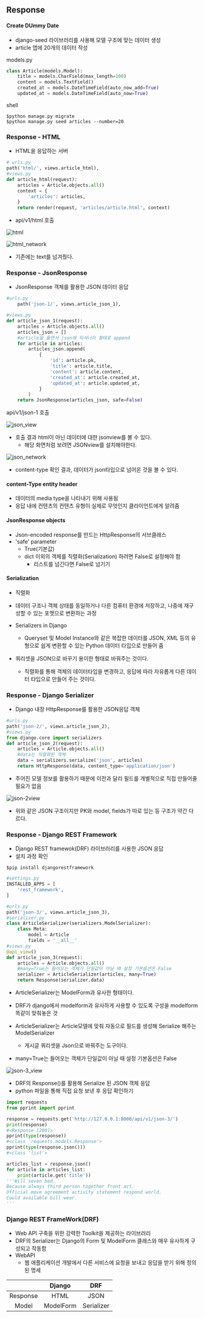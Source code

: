 ## Response

#### Create DUmmy Date

- django-seed 라이브러리를 사용해 모델 구조에 맞는 데이터 생성
- article 앱에 20개의 데이터 작성

models.py

```python
class Article(models.Model):
    title = models.CharField(max_length=100)
    content = models.TextField()
    created_at = models.DateTimeField(auto_now_add=True)
    updated_at = models.DateTimeField(auto_now=True)

```

shell

```shell
$python manage.py migrate
$python manage.py seed articles --number=20
```



### Response - HTML 

- HTML을 응답하는 서버

```python
# urls.py
path('html/', views.article_html),
#views.py
def article_html(request):
    articles = Article.objects.all()
    context = {
        'articles': articles,
    }
    return render(request, 'articles/article.html', context)
```

- api/v1/html 호출

![html](Response.assets/html.PNG)

![html_network](Response.assets/html_network.PNG)

- 기존에는 text를 넘겨줬다.



### Response - JsonResponse

- JsonResponse 객체를 활용한 JSON 데이터 응답

```python
#urls.py
    path('json-1/', views.article_json_1),

#views.py
def article_json_1(request):
    articles = Article.objects.all()
    articles_json = []
	#article을 돌면서 json에 딕셔너리 형태로 append 
    for article in articles:
        articles_json.append(
            {
                'id': article.pk,
                'title': article.title,
                'content': article.content,
                'created_at': article.created_at,
                'updated_at': article.updated_at,
            }
        )
    return JsonResponse(articles_json, safe=False)
```

api/v1/json-1 호출 

![json_view](Response.assets/json_view.PNG)

- 호출 결과 html이 아닌 데이터에 대한 jsonview를 볼 수 있다.
  - 해당 화면처럼 보려면 JSONview를 설치해야한다. 

![json_network](Response.assets/json_network.PNG)

- content-type 확인 결과, 데이터가 json타입으로 넘어온 것을 볼 수 있다.

#### content-Type entity header

- 데이터의 media type을 나타내기 위해 사용됨
- 응답 내에 컨텐츠의 컨텐츠 유형이 실제로 무엇인지 클라이언트에게 알려줌

#### JsonResponse objects

- Json-encoded response를 만드는 HttpResponse의 서브클래스
- 'safe' parameter
  - True(기본값)
  - dict 이외의 객체를 직렬화(Serialization) 하려면 False로 설정해야 함 
    - 리스트를 넘긴다면 False로 넘기기

#### Serialization

- 직렬화
- 데이터 구조나 객체 상태를 동일하거나 다른 컴퓨터 환경에 저장하고, 나중에 재구성할 수 있는 포맷으로 변환하는 과정
- Serializers in Django
  - Queryset 및 Model Instance와 같은 복잡한 데이터를 JSON, XML 등의 유형으로 쉽게 변환할 수 있는 Python 데이터 타입으로 만들어 줌

- 쿼리셋을 JSON으로 바꾸기 용이한 형태로 바꿔주는 것이다.
  - 직렬화를 통해 객체의 데이터타입을 변경하고, 응답에 따라 자유롭게 다른 데이터 타입으로 만들어 주는 것이다. 

### Response - Django Serializer

- Django 내장 HttpResponse를 활용한 JSON응답 객체

```python
#urls.py
path('json-2/', views.article_json_2),
#views.py
from django.core import serializers
def article_json_2(request):
    articles = Article.objects.all()
    #data는 직렬화된 객체
    data = serializers.serialize('json', articles)
    return HttpResponse(data, content_type='application/json')
```

- 주어진 모델 정보를 활용하기 때문에 이전과 달리 필드를 개별적으로 직접 만들어줄 필요가 없음

![json-2view](Response.assets/json-2view.PNG)

- 위와 같은 JSON 구조이지만 PK와 model, fields가 따로 있는 등 구조가 약간 다르다.



### Response - Django REST Framework

- Django REST framewok(DRF) 라이브러리를 사용한 JSON 응답
- 설치 과정 확인 

```shell
$pip install djangorestframework
```

```python
#settings.py
INSTALLED_APPS = [
    'rest_framework',   
]
```

```python
#urls.py
path('json-3/', views.article_json_3),
#serializer.py
class ArticleSerializer(serializers.ModelSerializer):
    class Meta:
        model = Article
        fields = '__all__'
#views.py
@api_view()
def article_json_3(request):
    articles = Article.objects.all()
    #many=True는 들어오는 객체가 단일값이 아닐 때 설정 기본옵션은 False
    serializer = ArticleSerializer(articles, many=True)
    return Response(serializer.data)
```

- ArticleSerializer는 ModelForm과 유사한 형태이다.
- DRF가 django에서 modelform과 유사하게 사용할 수 있도록 구성을 modelform 똑같이 맞춰놓은 것 

- ArticleSerializer는 Article모델에 맞춰 자동으로 필드를 생성해 Serialize 해주는 ModelSerializer
  -  게시글 쿼리셋을 Json으로 바꿔주는 도구이다.
- many=True는 들어오는 객체가 단일값이 아닐 때 설정 기본옵션은 False

![json-3_view](Response.assets/json-3_view.PNG)

- DRF의 Response()를 활용해 Serialize 된 JSON 객체 응답 
- python 파일을 통해 직접 요청 보낸 후 응답 확인하기

```python
import requests
from pprint import pprint

response = requests.get('http://127.0.0.1:8000/api/v1/json-3/')
print(response)
#<Response [200]>
pprint(type(response))
#<class 'requests.models.Response'>
pprint(type(response.json()))
#<class 'list'>

articles_list = response.json()
for article in articles_list:
    print(article.get('title'))
'''Will seven bed.
Because always third person together front act.
Official move agreement activity statement respond world. 
Could available bill wear.
'''
```



### Django REST FrameWork(DRF)

- Web API 구축을 위한 강력한 Toolkit을 제공하는 라이브러리
- DRF의 Serializer는 Django의 Form 및 ModelForm 클래스와 매우 유사하게 구성되고 작동함
- WebAPI
  - 웹 애플리케이션 개발에서 다른 서비스에 요청을 보내고 응답을 받기 위해 정의된 명세

|          |  Django   |    DRF     |
| :------: | :-------: | :--------: |
| Response |   HTML    |    JSON    |
|  Model   | ModelForm | Serializer |

